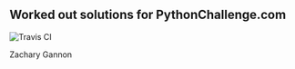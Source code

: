 Worked out solutions for PythonChallenge.com
--------------------------------------------

![Travis CI][1]

Zachary Gannon


[1]: https://travis-ci.org/gannon93/python_challenge_work.svg?branch=master
